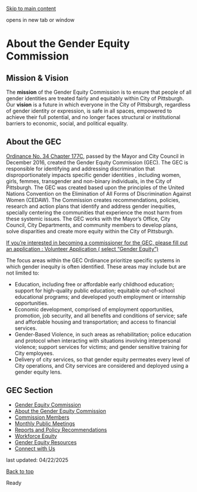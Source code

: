 [Skip to main content](https://www.pittsburghpa.gov/City-Government/Boards-Authorities-Commissions/List-of-Boards-Authorities-Commissions/Gender-Equity-Commission/About-the-Gender-Equity-Commission#main-content)

opens in new tab or window

# About the Gender Equity Commission

## Mission & Vision

The **mission** of the Gender Equity Commission is to ensure that people of all gender identities are treated fairly and equitably within City of Pittsburgh. Our **vision** is a future in which everyone in the City of Pittsburgh, regardless of gender identity or expression, is safe in all spaces, empowered to achieve their full potential, and no longer faces structural or institutional barriers to economic, social, and political equality.

## About the GEC

[Ordinance No. 34 Chapter 177C](https://ecode360.com/45432456), passed by the Mayor and City Council in December 2016, created the Gender Equity Commission (GEC). The GEC is responsible for identifying and addressing discrimination that disproportionately impacts specific gender identities , including women, girls, femmes, transgender and non-binary individuals, in the City of Pittsburgh. The GEC was created based upon the principles of the United Nations Convention on the Elimination of All Forms of Discrimination Against Women (CEDAW). The Commission creates recommendations, policies, research and action plans that identify and address gender inequities, specially centering the communities that experience the most harm from these systemic issues. The GEC works with the Mayor’s Office, City Council, City Departments, and community members to develop plans, solve disparities and create more equity within the City of Pittsburgh.

[If you’re interested in becoming a commissioner for the GEC, please fill out an application : Volunteer Application ( select “Gender Equity”)](https://engage.pittsburghpa.gov/pittsburgh-volunteer-application)

The focus areas within the GEC Ordinance prioritize specific systems in which gender inequity is often identified. These areas may include but are not limited to:

- Education, including free or affordable early childhood education; support for high-quality public education; equitable out-of-school educational programs; and developed youth employment or internship opportunities.
- Economic development, comprised of employment opportunities, promotion, job security, and all benefits and conditions of service; safe and affordable housing and transportation; and access to financial services.
- Gender-Based Violence, in such areas as rehabilitation; police education and protocol when interacting with situations involving interpersonal violence; support services for victims; and gender sensitive training for City employees.
- Delivery of city services, so that gender equity permeates every level of City operations, and City services are considered and deployed using a gender equity lens.

## GEC Section

- [Gender Equity Commission](https://www.pittsburghpa.gov/City-Government/Boards-Authorities-Commissions/List-of-Boards-Authorities-Commissions/Gender-Equity-Commission)
- [About the Gender Equity Commission](https://www.pittsburghpa.gov/City-Government/Boards-Authorities-Commissions/List-of-Boards-Authorities-Commissions/Gender-Equity-Commission/About-the-Gender-Equity-Commission)
- [Commission Members](https://www.pittsburghpa.gov/City-Government/Boards-Authorities-Commissions/List-of-Boards-Authorities-Commissions/Gender-Equity-Commission/Commission-Members)
- [Monthly Public Meetings](https://www.pittsburghpa.gov/City-Government/Boards-Authorities-Commissions/List-of-Boards-Authorities-Commissions/Gender-Equity-Commission/Monthly-Public-Meetings)
- [Reports and Policy Recommendations](https://www.pittsburghpa.gov/City-Government/Boards-Authorities-Commissions/List-of-Boards-Authorities-Commissions/Gender-Equity-Commission/Reports-and-Policy-Recommendations)
- [Workforce Equity](https://www.pittsburghpa.gov/City-Government/Boards-Authorities-Commissions/List-of-Boards-Authorities-Commissions/Gender-Equity-Commission/Workforce-Equity)
- [Gender Equity Resources](https://www.pittsburghpa.gov/City-Government/Boards-Authorities-Commissions/List-of-Boards-Authorities-Commissions/Gender-Equity-Commission/Gender-Equity-Resources)
- [Connect with Us](https://www.pittsburghpa.gov/City-Government/Boards-Authorities-Commissions/List-of-Boards-Authorities-Commissions/Gender-Equity-Commission/Connect-with-Us)

last updated: 04/22/2025

[Back to top](https://www.pittsburghpa.gov/City-Government/Boards-Authorities-Commissions/List-of-Boards-Authorities-Commissions/Gender-Equity-Commission/About-the-Gender-Equity-Commission#body-top)

Ready
